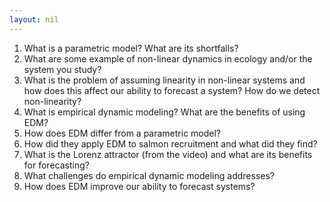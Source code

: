 ```yaml
---
layout: nil
---
```


1. What is a parametric model? What are its shortfalls?
2. What are some example of non-linear dynamics in ecology and/or the system you study? 
3. What is the problem of assuming linearity in non-linear systems and how does this affect our ability to forecast a system? How do we detect non-linearity?
4. What is empirical dynamic modeling? What are the benefits of using EDM? 
5. How does EDM differ from a parametric model? 
6. How did they apply EDM to salmon recruitment and what did they find?
7. What is the Lorenz attractor (from the video) and what are its benefits for forecasting? 
8. What challenges do empirical dynamic modeling addresses? 
9. How does EDM improve our ability to forecast systems? 
